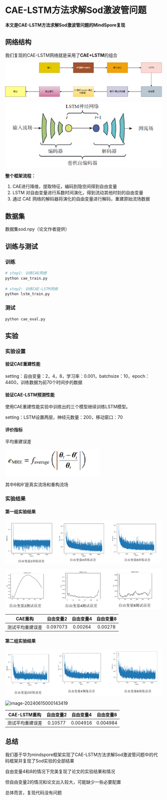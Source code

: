 # CAE-LSTM方法求解Sod激波管问题

**本文是CAE-LSTM方法求解Sod激波管问题的MindSpore复现**

## 网络结构

我们复现的CAE-LSTM网络就是采用了**CAE+LSTM**的组合

![image-20240614223804960](reademe.assets/image-20240614223804960.png)

![image-20240614223659309](reademe.assets/image-20240614223659309.png)

**整个框架流程：**

1. CAE进行降维，提取特征，编码到隐空间得到自由变量
2. LSTM 对自由变量进行系数时间演化，得到流动其他时刻的自由变量
3. 通过 CAE 网络的解码器将演化的自由变量进行解码，重建原始流场数据



## 数据集

数据集sod.npy（论文作者提供）



## 训练与测试

### 训练

```python
# step1: 训练CAE网络
python cae_train.py 

# step2: 训练CAE-LSTM网络
python lstm_train.py
```

### 测试

```python
python cae_eval.py 
```



## 实验

### 实验设置

#### 验证CAE重建性能

setting：自由变量：2，4，8，学习率：0.001，batchsize：10，epoch：4400，训练数据为前70个时间步的数据

#### 验证CAE-LSTM预测性能

使用CAE重建性能实验中训练出的三个模型继续训练LSTM模型。

setting：LSTM设置两层，神经元数量：200，移动窗口：70



#### 评价指标

平均重建误差

<img src="reademe.assets/image-20240614224023454.png" alt="image-20240614224023454" style="zoom:67%;" /> 

其中θ和θ’是真实流场和重构流场

### 实验结果

#### 第一组实验结果

![image-20240614232437619](reademe.assets/image-20240614232437619.png)

![image-20240614232455393](reademe.assets/image-20240614232455393.png)

|   **CAE**重构    | **自由变量**2 | **自由变量**4 | **自由变量**8 |
| :--------------: | :-----------: | :-----------: | :-----------: |
| 测试平均重建误差 |   0.097073    |    0.00264    |    0.00278    |

#### 第二组实验结果

![image-20240614224356362](reademe.assets/image-20240614224356362.png)

![image-20240615000143419](Readme.assets/image-20240615000143419.png)

| **CAE-LSTM**重构 | **自由变量**2 | **自由变量4** | **自由变量8** |
| :--------------: | :-----------: | :-----------: | :-----------: |
| 测试平均重建误差 |    0.10577    |   0.004916    |   0.004984    |

## 总结

我们基于华为mindspore框架实现了CAE-LSTM方法求解Sod激波管问题中的代码框架并复现了Sod实验的全部结果

自由变量4和8的情况下完美复现了论文的实验结果和情况

但自由变量2的情况和论文出入较大，可能缺少一些必要配置

总体而言，复现代码没有问题

